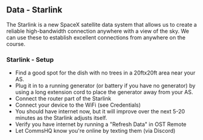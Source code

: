 ## Data - Starlink

The Starlink is a new SpaceX satellite data system that allows us to create a reliable high-bandwidth connection anywhere with a view of the sky. We can use these to establish excellent connections from anywhere on the course.

### Starlink - Setup

- Find a good spot for the dish with no trees in a 20ftx20ft area near your AS.
- Plug it in to a running generator (or battery if you have no generator) by using a long extension cord to place the generator away from your AS.
- Connect the router part of the Starlink
- Connect your device to the WiFi (see Credentials)
- You should have internet now, but it will improve over the next 5-20 minutes as the Starlink adjusts itself.
- Verify you have internet by running a "Refresh Data" in OST Remote
- Let CommsHQ know you're online by texting them (via Discord)

